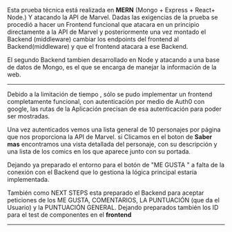 Esta prueba técnica está realizada en **MERN** (Mongo + Express + React+ Node.) Y atacando la API de Marvel. Dadas las exigencias de la prueba se procedió a hacer un Frontend funcional que atacara en un principio directamente a la API de Marvel y posteriormente una vez montado el Backend (middleware) cambiar los endpoints del frontend al Backend(middleware) y que el frontend atacara a ese Backend.

El segundo Backend tambien desarrollado en Node y atacando a una base de datos de Mongo, es el que se encarga de manejar la información de la web.

***
Debido a la limitación de tiempo , sólo se pudo implementar un frontend completamente funcional, con autenticación por medio de Auth0 con google, las rutas de la Aplicación precisan de esa autenticación para poder ser mostradas.

Una vez autenticados vemos una lista general de 10 personajes por página que nos proporciona la API de Marvel. si Clicamos en el boton de **Saber mas** encontramos una vista detallada del personaje, con su descripción y una lista de los comics en los que aparece junto con su portada.

Dejando ya preparado el entorno para el botón de "ME GUSTA " a falta de la conexión con el Backend que lo gestiona la lógica principal estaría implementada.

También como NEXT STEPS esta preparado el Backend para aceptar peticiones de los ME GUSTA, COMENTARIOS, LA PUNTUACIÓN (que da el Usuario) y la PUNTUACIÓN GENERAL. Dejando preparados también los ID para el test de componentes en el **frontend**
***
